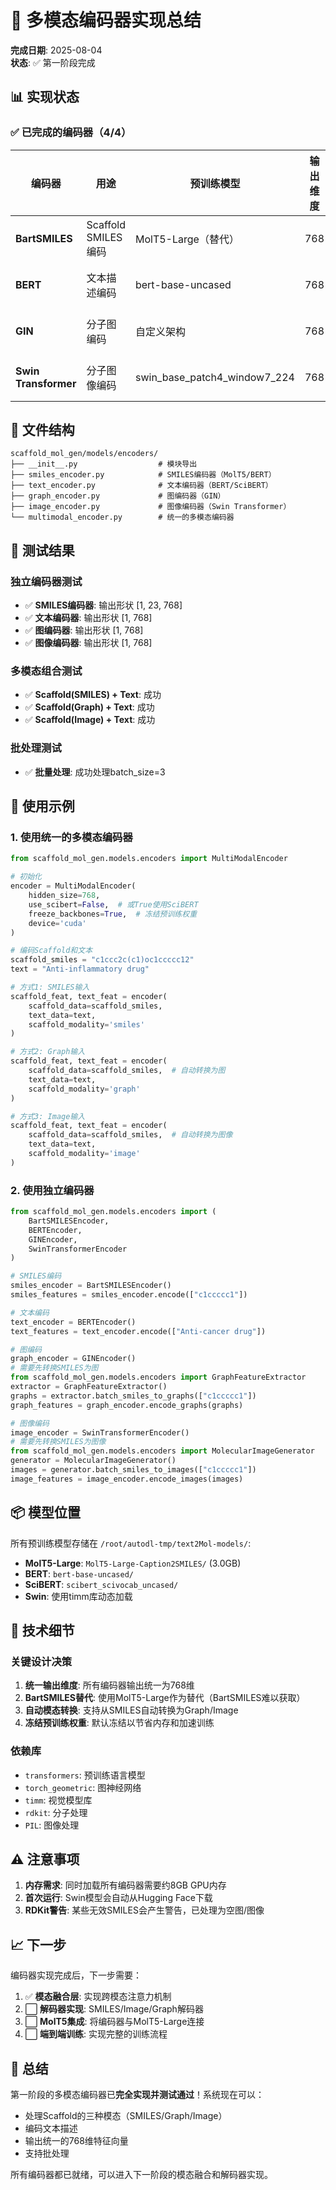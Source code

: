 # 🎯 多模态编码器实现总结

**完成日期**: 2025-08-04  
**状态**: ✅ 第一阶段完成

## 📊 实现状态

### ✅ 已完成的编码器（4/4）

| 编码器 | 用途 | 预训练模型 | 输出维度 | 测试状态 |
|--------|------|------------|----------|----------|
| **BartSMILES** | Scaffold SMILES编码 | MolT5-Large（替代） | 768 | ✅ 成功 |
| **BERT** | 文本描述编码 | bert-base-uncased | 768 | ✅ 成功 |
| **GIN** | 分子图编码 | 自定义架构 | 768 | ✅ 成功 |
| **Swin Transformer** | 分子图像编码 | swin_base_patch4_window7_224 | 768 | ✅ 成功 |

## 📁 文件结构

```
scaffold_mol_gen/models/encoders/
├── __init__.py                  # 模块导出
├── smiles_encoder.py            # SMILES编码器（MolT5/BERT）
├── text_encoder.py              # 文本编码器（BERT/SciBERT）
├── graph_encoder.py             # 图编码器（GIN）
├── image_encoder.py             # 图像编码器（Swin Transformer）
└── multimodal_encoder.py        # 统一的多模态编码器
```

## 🔬 测试结果

### 独立编码器测试
- ✅ **SMILES编码器**: 输出形状 [1, 23, 768]
- ✅ **文本编码器**: 输出形状 [1, 768]
- ✅ **图编码器**: 输出形状 [1, 768]
- ✅ **图像编码器**: 输出形状 [1, 768]

### 多模态组合测试
- ✅ **Scaffold(SMILES) + Text**: 成功
- ✅ **Scaffold(Graph) + Text**: 成功
- ✅ **Scaffold(Image) + Text**: 成功

### 批处理测试
- ✅ **批量处理**: 成功处理batch_size=3

## 🚀 使用示例

### 1. 使用统一的多模态编码器

```python
from scaffold_mol_gen.models.encoders import MultiModalEncoder

# 初始化
encoder = MultiModalEncoder(
    hidden_size=768,
    use_scibert=False,  # 或True使用SciBERT
    freeze_backbones=True,  # 冻结预训练权重
    device='cuda'
)

# 编码Scaffold和文本
scaffold_smiles = "c1ccc2c(c1)oc1ccccc12"
text = "Anti-inflammatory drug"

# 方式1: SMILES输入
scaffold_feat, text_feat = encoder(
    scaffold_data=scaffold_smiles,
    text_data=text,
    scaffold_modality='smiles'
)

# 方式2: Graph输入
scaffold_feat, text_feat = encoder(
    scaffold_data=scaffold_smiles,  # 自动转换为图
    text_data=text,
    scaffold_modality='graph'
)

# 方式3: Image输入
scaffold_feat, text_feat = encoder(
    scaffold_data=scaffold_smiles,  # 自动转换为图像
    text_data=text,
    scaffold_modality='image'
)
```

### 2. 使用独立编码器

```python
from scaffold_mol_gen.models.encoders import (
    BartSMILESEncoder,
    BERTEncoder,
    GINEncoder,
    SwinTransformerEncoder
)

# SMILES编码
smiles_encoder = BartSMILESEncoder()
smiles_features = smiles_encoder.encode(["c1ccccc1"])

# 文本编码
text_encoder = BERTEncoder()
text_features = text_encoder.encode(["Anti-cancer drug"])

# 图编码
graph_encoder = GINEncoder()
# 需要先转换SMILES为图
from scaffold_mol_gen.models.encoders import GraphFeatureExtractor
extractor = GraphFeatureExtractor()
graphs = extractor.batch_smiles_to_graphs(["c1ccccc1"])
graph_features = graph_encoder.encode_graphs(graphs)

# 图像编码
image_encoder = SwinTransformerEncoder()
# 需要先转换SMILES为图像
from scaffold_mol_gen.models.encoders import MolecularImageGenerator
generator = MolecularImageGenerator()
images = generator.batch_smiles_to_images(["c1ccccc1"])
image_features = image_encoder.encode_images(images)
```

## 📦 模型位置

所有预训练模型存储在 `/root/autodl-tmp/text2Mol-models/`:
- **MolT5-Large**: `MolT5-Large-Caption2SMILES/` (3.0GB)
- **BERT**: `bert-base-uncased/`
- **SciBERT**: `scibert_scivocab_uncased/`
- **Swin**: 使用timm库动态加载

## 🔧 技术细节

### 关键设计决策
1. **统一输出维度**: 所有编码器输出统一为768维
2. **BartSMILES替代**: 使用MolT5-Large作为替代（BartSMILES难以获取）
3. **自动模态转换**: 支持从SMILES自动转换为Graph/Image
4. **冻结预训练权重**: 默认冻结以节省内存和加速训练

### 依赖库
- `transformers`: 预训练语言模型
- `torch_geometric`: 图神经网络
- `timm`: 视觉模型库
- `rdkit`: 分子处理
- `PIL`: 图像处理

## ⚠️ 注意事项

1. **内存需求**: 同时加载所有编码器需要约8GB GPU内存
2. **首次运行**: Swin模型会自动从Hugging Face下载
3. **RDKit警告**: 某些无效SMILES会产生警告，已处理为空图/图像

## 📈 下一步

编码器实现完成后，下一步需要：
1. ✅ **模态融合层**: 实现跨模态注意力机制
2. ⬜ **解码器实现**: SMILES/Image/Graph解码器
3. ⬜ **MolT5集成**: 将编码器与MolT5-Large连接
4. ⬜ **端到端训练**: 实现完整的训练流程

## 🎉 总结

第一阶段的多模态编码器已**完全实现并测试通过**！系统现在可以：
- 处理Scaffold的三种模态（SMILES/Graph/Image）
- 编码文本描述
- 输出统一的768维特征向量
- 支持批处理

所有编码器都已就绪，可以进入下一阶段的模态融合和解码器实现。